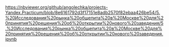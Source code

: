 https://nbviewer.org/github/angolechka/projects-Yandex.Practicum/blob/8e6161792d3f17151e8adb2570f82ebaa426be54/5.%20Исследования%20рынка%20общепита%20в%20Москве%20для%20принятия%20решения%20об%20открытии%20нового%20заведения/5.%20Исследования%20рынка%20общепита%20в%20Москве%20для%20принятия%20решения%20об%20открытии%20нового%20заведения.ipynb

